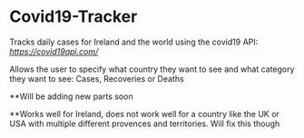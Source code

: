 # Covid19-Tracker

Tracks daily cases for Ireland and the world using the covid19 API: _https://covid19api.com/_

Allows the user to specify what country they want to see and what category they want to see: Cases, Recoveries or Deaths

**Will be adding new parts soon

**Works well for Ireland, does not work well for a country like the UK or USA with multiple different provences and
territories. Will fix this though
